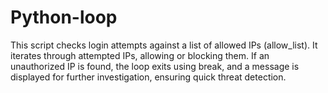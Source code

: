 # Python-loop
This script checks login attempts against a list of allowed IPs (allow_list). It iterates through attempted IPs, allowing or blocking them. If an unauthorized IP is found, the loop exits using break, and a message is displayed for further investigation, ensuring quick threat detection.
